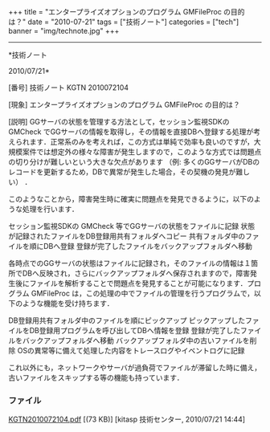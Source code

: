 ﻿+++
title = "エンタープライズオプションのプログラム GMFileProc の目的は？"
date = "2010-07-21"
tags = ["技術ノート"]
categories = ["tech"]
banner = "img/technote.jpg"
+++

-----------------------------------------------------------------------------------------------------------------------------

*技術ノート

2010/07/21*


[番号]
技術ノート KGTN 2010072104

[現象]
エンタープライズオプションのプログラム GMFileProc の目的は？

[説明]
GGサーバの状態を管理する方法として，セッション監視SDKの GMCheck
でGGサーバの情報を取得し，その情報を直接DBへ登録する処理が考えられます．正常系のみを考えれば，この方式は単純で効率も良いのですが，大規模案件では想定外の様々な障害が発生しますので，このような方式では問題点の切り分けが難しいという大きな欠点があります
（例:
多くのGGサーバがDBのレコードを更新するため，DBで異常が発生した場合，その契機の発見が難しい）
．

このようなことから，障害発生時に確実に問題点を発見できるように，以下のような処理を行います．

セッション監視SDKの GMCheck 等でGGサーバの状態をファイルに記録
状態が記録されたファイルをDB登録用共有フォルダへコピー
共有フォルダ中のファイルを順にDBへ登録
登録が完了したファイルをバックアップフォルダへ移動

各時点でのGGサーバの状態はファイルに記録され，そのファイルの情報は１箇所でDBへ反映され，さらにバックアップフォルダへ保存されますので，障害発生後にファイルを解析することで問題点を発見することが可能になります．プログラム
GMFileProc
は，この処理の中でファイルの管理を行うプログラムで，以下のような機能を受け持ちます．

DB登録用共有フォルダ中のファイルを順にピックアップ
ピックアップしたファイルをDB登録用プログラムを呼び出してDBへ情報を登録
登録が完了したファイルをバックアップフォルダへ移動
バックアップフォルダ中の古いファイルを削除
OSの異常等に備えて処理した内容をトレースログやイベントログに記録

これ以外にも，ネットワークやサーバが過負荷でファイルが滞留した時に備え，古いファイルをスキップする等の機能も持っています．


### ファイル

 
 


[KGTN2010072104.pdf](http://techreport.kitasp.net/attachments/download/234/KGTN2010072104.pdf)
 [(73 KB)] [kitasp 技術センター, 2010/07/21
14:44]


 


 

